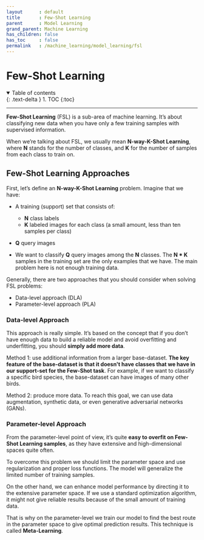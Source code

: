 ```yaml
---
layout      : default
title       : Few-Shot Learning
parent      : Model Learning
grand_parent: Machine Learning
has_children: false
has_toc     : false
permalink   : /machine_learning/model_learning/fsl
---
```


# Few-Shot Learning

<details open markdown="block">
  <summary>Table of contents</summary>
  {: .text-delta }
  1. TOC
  {:toc}
</details>

---

**Few-Shot Learning** (FSL) is a sub-area of machine learning. It’s about
classifying new data when you have only a few training samples with supervised
information.

When we’re talking about FSL, we usually mean **N-way-K-Shot Learning**, where
**N** stands for the number of classes, and **K** for the number of samples from
each class to train on.

## Few-Shot Learning Approaches

First, let’s define an **N-way-K-Shot Learning** problem. Imagine that we have:

* A training (support) set that consists of:
	* **N** class labels
	* **K** labeled images for each class (a small amount, less than ten samples
	  per class)
* **Q** query images

* We want to classify **Q** query images among the **N** classes. The **N * K**
  samples in the training set are the only examples that we have. The main
  problem here is not enough training data.

Generally, there are two approaches that you should consider when solving FSL
problems:

* Data-level approach (DLA)
* Parameter-level approach (PLA)

### Data-level Approach

This approach is really simple. It’s based on the concept that if you don’t have
enough data to build a reliable model and avoid overfitting and underfitting,
you should **simply add more data**.

Method 1: use additional information from a larger base-dataset. **The key
feature of the base-dataset is that it doesn't have classes that we have in our
support-set for the Few-Shot task**. For example, if we want to classify a
specific bird species, the base-dataset can have images of many other birds.

Method 2: produce more data. To reach this goal, we can use data augmentation,
synthetic data, or even generative adversarial networks (GANs).

### Parameter-level Approach

From the parameter-level point of view, it’s quite **easy to overfit on Few-Shot
Learning samples**, as they have extensive and high-dimensional spaces quite
often.

To overcome this problem we should limit the parameter space and use
regularization and proper loss functions. The model will generalize the limited
number of training samples.

On the other hand, we can enhance model performance by directing it to the
extensive parameter space. If we use a standard optimization algorithm, it might
not give reliable results because of the small amount of training data.

That is why on the parameter-level we train our model to find the best route in
the parameter space to give optimal prediction results. This technique is
called **Meta-Learning**.
